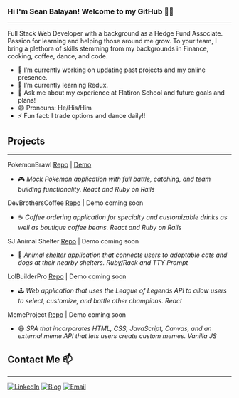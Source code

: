 ### Hi I'm Sean Balayan! Welcome to my GitHub 👋:fire:
__________________
Full Stack Web Developer with a background as a Hedge Fund Associate. Passion for learning and helping those around me grow. To your team, I bring a plethora of skills stemming from my backgrounds in Finance, cooking, coffee, dance, and code.

- 🔭 I’m currently working on updating past projects and my online presence. 
- 🌱 I’m currently learning Redux. 
- 💬 Ask me about my experience at Flatiron School and future goals and plans!
- 😄 Pronouns: He/His/Him
- ⚡ Fun fact: I trade options and dance daily!!

## Projects
____________________
PokemonBrawl [Repo](https://github.com/sbalayan1/pokemon_brawl) | [Demo](https://www.loom.com/share/d5a1338edc5e44c9af19149239ee4b51)
- :video_game: *Mock Pokemon application with full battle, catching, and team building functionality. React and Ruby on Rails*

DevBrothersCoffee [Repo](https://github.com/sbalayan1/dev_brothers_coffee) | Demo coming soon
- :coffee: *Coffee ordering application for specialty and customizable drinks as well as boutique coffee beans. React and Ruby on Rails*

SJ Animal Shelter [Repo](https://github.com/sbalayan1/sj-animal-shelter) | Demo coming soon
- :dog: *Animal shelter application that connects users to adoptable cats and dogs at their nearby shelters. Ruby/Rack and TTY Prompt*

LolBuilderPro [Repo](https://github.com/garrettbourque/lolbuilderpro) | Demo coming soon
- :joystick: *Web application that uses the League of Legends API to allow users to select, customize, and battle other champions. React*

MemeProject [Repo](https://github.com/sbalayan1/memeProject) | Demo coming soon
- :laughing: *SPA that incorporates HTML, CSS, JavaScript, Canvas, and an external meme API that lets users create custom memes. Vanilla JS*

## Contact Me 📫
____________________
[![LinkedIn](https://img.shields.io/badge/LinkedIn-0077B5?style=for-the-badge&logo=linkedin&logoColor=white)][1]
[![Blog](https://img.shields.io/badge/Medium-12100E?style=for-the-badge&logo=medium&logoColor=white)][2]
[![Email](https://img.shields.io/badge/Gmail-D14836?style=for-the-badge&logo=gmail&logoColor=white)][3]

[1]: https://www.linkedin.com/in/sean-balayan/
[2]: https://sheeep.medium.com/
[3]: balayans2014@gmail.com
